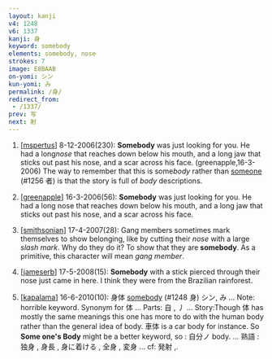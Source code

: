 ```yaml
---
layout: kanji
v4: 1248
v6: 1337
kanji: 身
keyword: somebody
elements: somebody, nose
strokes: 7
image: E8BAAB
on-yomi: シン
kun-yomi: み
permalink: /身/
redirect_from:
 - /1337/
prev: 写
next: 射
---
```


1) [<a href="http://kanji.koohii.com/profile/mspertus">mspertus</a>] 8-12-2006(230): <strong>Somebody</strong> was just looking for you. He had a long<em>nose</em> that reaches down below his mouth, and a long jaw that sticks out past his nose, and a scar across his face. (greenapple,16-3-2006) The way to remember that this is some<em>body</em> rather than <a href="../v4/1256.html">someone</a> (#1256 者) is that the story is full of <em>body</em> descriptions.

2) [<a href="http://kanji.koohii.com/profile/greenapple">greenapple</a>] 16-3-2006(56): <strong>Somebody</strong> was just looking for you. He had a long nose that reaches down below his mouth, and a long jaw that sticks out past his nose, and a scar across his face.

3) [<a href="http://kanji.koohii.com/profile/smithsonian">smithsonian</a>] 17-4-2007(28): Gang members sometimes mark themselves to show belonging, like by cutting their <em>nose</em> with a large <em>slash mark</em>. Why do they do it? To show that they are<strong> somebody</strong>. As a primitive, this character will mean <em>gang member</em>.

4) [<a href="http://kanji.koohii.com/profile/jameserb">jameserb</a>] 17-5-2008(15): <strong>Somebody</strong> with a stick pierced through their nose just came in here. I think they were from the Brazilian rainforest.

5) [<a href="http://kanji.koohii.com/profile/kapalama">kapalama</a>] 16-6-2010(10): 身体 <a href="../v4/1248.html">somebody</a> (#1248 身) シン, み ... Note: horrible keyword. Synonym for 体 ... Parts: 自 , 丿 ... Story:Though 体 has mostly the same meanings this one has more to do with the human body rather than the general idea of body. 車体 is a car body for instance. So <strong>Some one&#039;s Body</strong> might be a better keyword, so : 自分ノ body. ... 熟語 : 独身 , 身長 , 身に着ける , 全身 , 変身 ... cf: 発射 ,.

